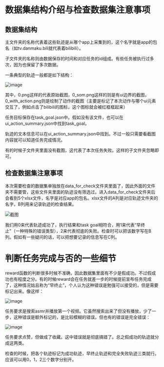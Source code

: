 # 数据集结构介绍与检查数据集注意事项

## 数据集结构

主文件夹的名称代表着这些轨迹是从哪个app上采集到的，这个名字就是app的包名（如tv.danmaku.bili就代表着bilibili）。

子文件夹的名称则由数据保存的时间和对应任务的id组成。有些任务被执行过多次，因为也保留了多次数据。

一条典型的轨迹一般都是如下结构：

![image](https://github.com/user-attachments/assets/1dc488fe-7bc7-46ce-b926-770e35d2d14b)

其中，0.png这样的代表原始截图，0_som.png这样的则是有ui边界的截图，0_with_action.png则是绘制了动作的截图（主要是标记了本次动作与哪个ui元素交互了，例如点击了bilibili的图标，这个图标就会被红框框起来）

任务目标保存在task_goal.json中。假如没有该文件，也可以在ui_action_summary.json中找到task_goal。

轨迹的文本信息可以在ui_action_summary.json中找到。不过一般只需要看截图内容就可以知道任务完成情况。

有的时候子文件夹里面没有截图，这代表了本次任务失败。这样的子文件夹忽略即可。

## 检查数据集注意事项

本次需要检查的数据集单独放在data_for_check文件夹里面了，因此外面的文件夹不需要管，这些文件夹里面的轨迹没有筛选过。进入data_for_check文件夹后会看到5个xlsx文件，名字是对应app的包名。xlsx文件的A列是对应轨迹文件夹的名字，B列用来记录轨迹的检查结果。

![截图](https://github.com/user-attachments/assets/ab20f710-09b8-4870-ade0-eb07652c76d9)

我们用0来代表轨迹成功了，执行结果和task goal相符合，用1来代表“早终止”（一种特殊的错误类型），2来代表彻底的失败。检查时可以把该数字写在B列。假如有一些疑问的话，可以把想要记录的信息写在C列。

# 判断任务完成与否的一些细节

reward函数的判断很多时候不准确，因此数据集里面有不少是假成功。不过假成功也有程度之分。有的时候reward会在任务就差一步的时候提前宣布任务完成了，这种情况姑且称为“早终止”，个人认为这种错误是勉强可以接受的，但是需要标记出来。像这样：

![image](https://github.com/user-attachments/assets/336dc81b-8885-4416-a1a5-97fe9927ec3b)

任务要求是搜索asmr并播放第一个视频。它虽然搜索出来了但没有播放，少了一步，这种错误是额外标记的，是比较模糊的错误。但也有的错误是完全错误：

![image](https://github.com/user-attachments/assets/8d44e749-1f88-458c-a914-03a09871dfd2)

任务要求点赞，但做成了收藏。这中错误就是彻底搞错了。总之假成功的轨迹就分成这两类。

检查的时候，把各个轨迹标记为成功轨迹，早终止轨迹和完全失败轨迹三类就行。应该可以用0，1，2三个数字分别开。
